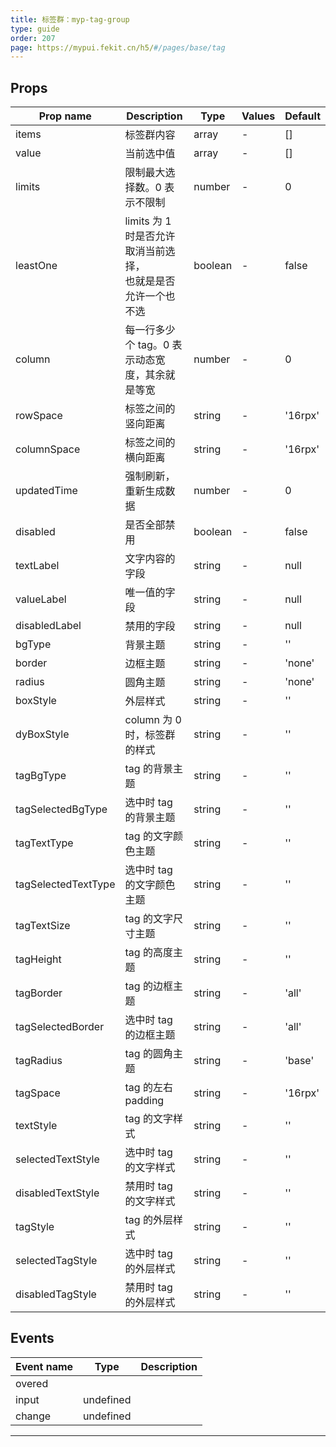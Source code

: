```yaml
---
title: 标签群：myp-tag-group
type: guide
order: 207
page: https://mypui.fekit.cn/h5/#/pages/base/tag
---
```


## Props

| Prop name           | Description                                                      | Type    | Values | Default |
| ------------------- | ---------------------------------------------------------------- | ------- | ------ | ------- |
| items               | 标签群内容                                                       | array   | -      | []      |
| value               | 当前选中值                                                       | array   | -      | []      |
| limits              | 限制最大选择数。0 表示不限制                                     | number  | -      | 0       |
| leastOne            | limits 为 1 时是否允许取消当前选择，<br>也就是是否允许一个也不选 | boolean | -      | false   |
| column              | 每一行多少个 tag。0 表示动态宽度，其余就是等宽                   | number  | -      | 0       |
| rowSpace            | 标签之间的竖向距离                                               | string  | -      | '16rpx' |
| columnSpace         | 标签之间的横向距离                                               | string  | -      | '16rpx' |
| updatedTime         | 强制刷新，重新生成数据                                           | number  | -      | 0       |
| disabled            | 是否全部禁用                                                     | boolean | -      | false   |
| textLabel           | 文字内容的字段                                                   | string  | -      | null    |
| valueLabel          | 唯一值的字段                                                     | string  | -      | null    |
| disabledLabel       | 禁用的字段                                                       | string  | -      | null    |
| bgType              | 背景主题                                                         | string  | -      | ''      |
| border              | 边框主题                                                         | string  | -      | 'none'  |
| radius              | 圆角主题                                                         | string  | -      | 'none'  |
| boxStyle            | 外层样式                                                         | string  | -      | ''      |
| dyBoxStyle          | column 为 0 时，标签群的样式                                     | string  | -      | ''      |
| tagBgType           | tag 的背景主题                                                   | string  | -      | ''      |
| tagSelectedBgType   | 选中时 tag 的背景主题                                            | string  | -      | ''      |
| tagTextType         | tag 的文字颜色主题                                               | string  | -      | ''      |
| tagSelectedTextType | 选中时 tag 的文字颜色主题                                        | string  | -      | ''      |
| tagTextSize         | tag 的文字尺寸主题                                               | string  | -      | ''      |
| tagHeight           | tag 的高度主题                                                   | string  | -      | ''      |
| tagBorder           | tag 的边框主题                                                   | string  | -      | 'all'   |
| tagSelectedBorder   | 选中时 tag 的边框主题                                            | string  | -      | 'all'   |
| tagRadius           | tag 的圆角主题                                                   | string  | -      | 'base'  |
| tagSpace            | tag 的左右 padding                                               | string  | -      | '16rpx' |
| textStyle           | tag 的文字样式                                                   | string  | -      | ''      |
| selectedTextStyle   | 选中时 tag 的文字样式                                            | string  | -      | ''      |
| disabledTextStyle   | 禁用时 tag 的文字样式                                            | string  | -      | ''      |
| tagStyle            | tag 的外层样式                                                   | string  | -      | ''      |
| selectedTagStyle    | 选中时 tag 的外层样式                                            | string  | -      | ''      |
| disabledTagStyle    | 禁用时 tag 的外层样式                                            | string  | -      | ''      |

## Events

| Event name | Type      | Description |
| ---------- | --------- | ----------- |
| overed     |           |
| input      | undefined |
| change     | undefined |

---

